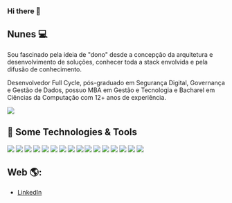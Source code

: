 ### Hi there 👋

<!--
**ricardo-jnunes/ricardo-jnunes** is a ✨ _special_ ✨ repository because its `README.md` (this file) appears on your GitHub profile.

Here are some ideas to get you started:

- 🔭 I’m currently working on ...
- 🌱 I’m currently learning ...
- 👯 I’m looking to collaborate on ...
- 🤔 I’m looking for help with ...
- 💬 Ask me about ...
- 📫 How to reach me: ...
- 😄 Pronouns: ...
- ⚡ Fun fact: ...
-->

## Nunes 💻

Sou fascinado pela ideia de "dono" desde a concepção da arquitetura e desenvolvimento de soluções, conhecer toda a stack envolvida e pela difusão de conhecimento.

Desenvolvedor Full Cycle, pós-graduado em Segurança Digital, Governança e Gestão de Dados, possuo MBA em Gestão e Tecnologia e Bacharel em Ciências da Computação com 12+ anos de experiência.


<a href="https://github.com/ricardo-jnunes/ricardo-jnunes">
  <img align="center" src="https://github-readme-stats.vercel.app/api/top-langs/?username=ricardo-jnunes" />
</a>

## 🔧 Some Technologies & Tools
![](https://img.shields.io/badge/OS-Linux-informational?style=flat&logo=linux&logoColor=white&color=2bbc8a)
![](https://img.shields.io/badge/Code-Java-informational?style=flat&logo=java&logoColor=white&color=2bbc8a)
![](https://img.shields.io/badge/Code-PHP-informational?style=flat&logo=php&logoColor=white&color=2bbc8a)
![](https://img.shields.io/badge/Code-Python-informational?style=flat&logo=python&logoColor=white&color=2bbc8a)
![](https://img.shields.io/badge/Code-React-20232A?style=flat&logo=React&logoColor=white&color=DD0031)
![](https://img.shields.io/badge/Code-Angular-DD0031??style=flat&logo=angular&logoColor=white&color=DD0031)
![](https://img.shields.io/badge/Code-GraphQL-DD0031??style=flat&logo=graphql&logoColor=white&color=DD0031)
![](https://img.shields.io/badge/Code-JavaScript-informational?style=flat&logo=javascript&logoColor=white&color=DD0031)
![](https://img.shields.io/badge/Style-CSS-CC6699?style=flat&logo=css3&logoColor=white&color=06B6D4)
![](https://img.shields.io/badge/Style-Sass-CC6699?style=flat&logo=sass&logoColor=white&color=06B6D4)
![](https://img.shields.io/badge/Style-Tailwind%20CSS-CC6699?style=flat&logo=tailwindcss&logoColor=white&color=06B6D4)
![](https://img.shields.io/badge/Style-Bootstrap-CC6699?style=flat&logo=bootstrap&logoColor=white&color=06B6D4)
![](https://img.shields.io/badge/Shell-Bash-informational?style=flat&logo=gnu-bash&logoColor=white&color=5391FE)
![](https://img.shields.io/badge/Tools-Node.js-43853D?style=flat&logo=node.js&logoColor=white&color=5391FE)
![](https://img.shields.io/badge/Tools-Docker-informational?style=flat&logo=docker&logoColor=white&color=5391FE)
![](https://img.shields.io/badge/DBMS-MySQL-00000F?style=flat&logo=mysql&logoColor=white&color=4479A1)

## Web 🌎:
- <a href="https://br.linkedin.com/in/ricardo-jos%C3%A9-nunes-b971a6134">LinkedIn</a>
